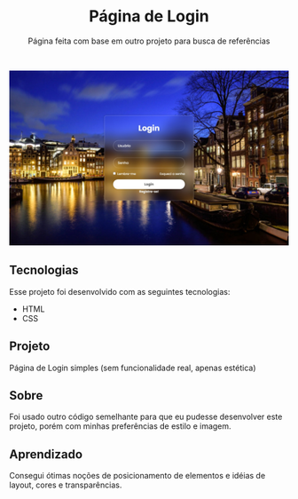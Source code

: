 <h1 align="center"> Página de Login </h1>

<p align="center">
Página feita com base em outro projeto para busca de referências
</p>


<br>
<p align="center">
<img alt="capa do projeto" src="img/readme.jpg">
</p>


## Tecnologias

Esse projeto foi desenvolvido com as seguintes tecnologias:

- HTML
- CSS


## Projeto

Página de Login simples (sem funcionalidade real, apenas estética)

## Sobre
 
 Foi usado outro código semelhante para que eu pudesse desenvolver este projeto, porém com minhas preferências de estilo e imagem.

 ## Aprendizado

 Consegui ótimas noções de posicionamento de elementos e idéias de layout, cores e transparências.
